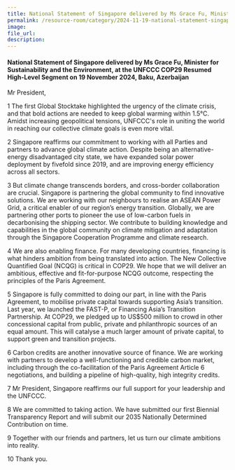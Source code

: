 ```yaml
---
title: National Statement of Singapore delivered by Ms Grace Fu, Minister for Sustainability and the Environment, at the UNFCCC COP29 Resumed High-Level Segment on 19 November 2024, Baku, Azerbaijan
permalink: /resource-room/category/2024-11-19-national-statement-singapore-UNFCCC-COP29
image: 
file_url:
description:
---
```

#### National Statement of Singapore delivered by Ms Grace Fu, Minister for Sustainability and the Environment, at the UNFCCC COP29 Resumed High-Level Segment on 19 November 2024, Baku, Azerbaijan


Mr President,

1 The first Global Stocktake highlighted the urgency of the climate crisis, and that bold actions are needed to keep global warming within 1.5°C. Amidst increasing geopolitical tensions, UNFCCC's role in uniting the world in reaching our collective climate goals is even more vital.

2 Singapore reaffirms our commitment to working with all Parties and partners to advance global climate action. Despite being an alternative-energy disadvantaged city state, we have expanded solar power deployment by fivefold since 2019, and are improving energy efficiency across all sectors.

3 But climate change transcends borders, and cross-border collaboration are crucial. Singapore is partnering the global community to find innovative solutions. We are working with our neighbours to realise an ASEAN Power Grid, a critical enabler of our region’s energy transition. Globally, we are partnering other ports to pioneer the use of low-carbon fuels in decarbonising the shipping sector. We contribute to building knowledge and capabilities in the global community on climate mitigation and adaptation through the Singapore Cooperation Programme and climate research.

4 We are also enabling finance. For many developing countries, financing is what hinders ambition from being translated into action. The New Collective Quantified Goal (NCQG) is critical in COP29. We hope that we will deliver an ambitious, effective and fit-for-purpose NCQG outcome, respecting the principles of the Paris Agreement.

5 Singapore is fully committed to doing our part, in line with the Paris Agreement, to mobilise private capital towards supporting Asia’s transition. Last year, we launched the FAST-P, or Financing Asia’s Transition Partnership. At COP29, we pledged up to US$500 million to crowd in other concessional capital from public, private and philanthropic sources of an equal amount. This will catalyse a much larger amount of private capital, to support green and transition projects. 

6	Carbon credits are another innovative source of finance. We are working with partners to develop a well-functioning and credible carbon market, including through the co-facilitation of the Paris Agreement Article 6 negotiations, and building a pipeline of high-quality, high integrity credits.

7 Mr President, Singapore reaffirms our full support for your leadership and the UNFCCC.

8 We are committed to taking action. We have submitted our first Biennial Transparency Report and will submit our 2035 Nationally Determined Contribution on time.

9	Together with our friends and partners, let us turn our climate ambitions into reality.

10	Thank you.
